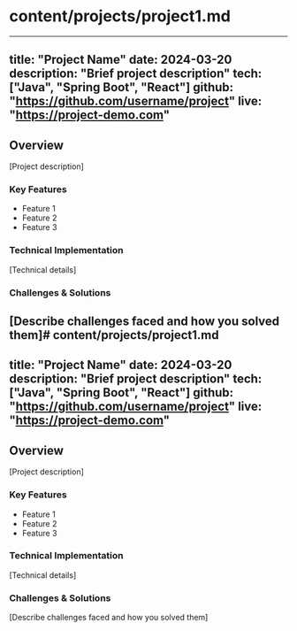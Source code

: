 # content/projects/project1.md
---
title: "Project Name"
date: 2024-03-20
description: "Brief project description"
tech: ["Java", "Spring Boot", "React"]
github: "https://github.com/username/project"
live: "https://project-demo.com"
---

## Overview
[Project description]

### Key Features
- Feature 1
- Feature 2
- Feature 3

### Technical Implementation
[Technical details]

### Challenges & Solutions
[Describe challenges faced and how you solved them]# content/projects/project1.md
---
title: "Project Name"
date: 2024-03-20
description: "Brief project description"
tech: ["Java", "Spring Boot", "React"]
github: "https://github.com/username/project"
live: "https://project-demo.com"
---

## Overview
[Project description]

### Key Features
- Feature 1
- Feature 2
- Feature 3

### Technical Implementation
[Technical details]

### Challenges & Solutions
[Describe challenges faced and how you solved them]